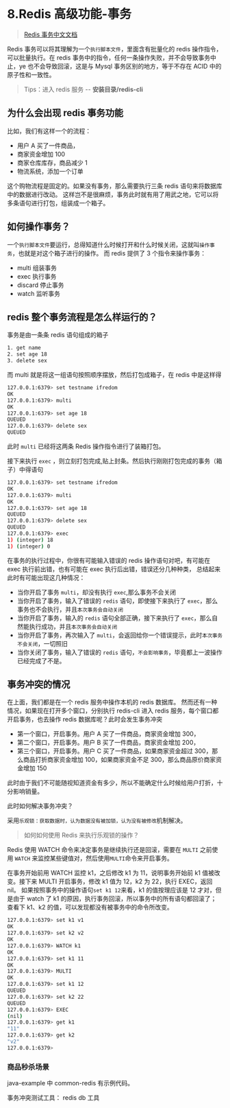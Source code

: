 # 8.Redis 高级功能-事务

> [Redis 事务中文文档](https://www.redis.com.cn/redis-transaction.html)

Redis 事务可以将其理解为一个`执行脚本文件`，里面含有批量化的 redis 操作指令，可以批量执行。在 redis 事务中的指令，任何一条操作失败，并不会导致事务中止，ye 也不会导致回滚，这是与 Mysql 事务区别的地方，等于不存在 ACID 中的原子性和一致性。

> Tips：进入 redis 服务 -- **安装目录/redis-cli**

## 为什么会出现 redis 事务功能

比如，我们有这样一个的流程：

- 用户 A 买了一件商品，
- 商家资金增加 100
- 商家仓库库存，商品减少 1
- 物流系统，添加一个订单

这个购物流程是固定的。如果没有事务，那么需要执行三条 redis 语句来将数据库中的数据进行改动。
这样岂不是很麻烦，事务此时就有用了用武之地，它可以将多条语句进行打包，组装成一个箱子。

## 如何操作事务？

一个`执行脚本文件`要运行，总得知道什么时候打开和什么时候关闭，这就叫`操作事务`，也就是对这个箱子进行的操作。
而 redis 提供了 3 个指令来操作事务：

- multi 组装事务
- exec 执行事务
- discard 停止事务
- watch 监听事务

## redis 整个事务流程是怎么样运行的？

事务是由一条条 redis 语句组成的箱子

```bash
1. get name
2. set age 18
3. delete sex
```

而 multi 就是将这一组语句按照顺序摆放，然后打包成箱子，在 redis 中是这样得

```bash
127.0.0.1:6379> set testname ifredom
OK
127.0.0.1:6379> multi
OK
127.0.0.1:6379> set age 18
QUEUED
127.0.0.1:6379> delete sex
QUEUED
```

此时 `multi` 已经将这两条 Redis 操作指令进行了装箱打包。

接下来执行 `exec` ，则立刻打包完成,贴上封条。然后执行刚刚打包完成的事务（箱子）中得语句

```bash
127.0.0.1:6379> set testname ifredom
OK
127.0.0.1:6379> multi
OK
127.0.0.1:6379> set age 18
QUEUED
127.0.0.1:6379> delete sex
QUEUED
127.0.0.1:6379> exec
1) (integer) 18
1) (integer) 0
```

在事务的执行过程中，你很有可能输入错误的 redis 操作语句对吧，有可能在 exec 执行前出错，也有可能在 exec 执行后出错，错误还分几种种类，
总结起来此时有可能出现这几种情况：

- 当你开启了事务 `multi`，却没有执行 `exec`,那么事务不会关闭
- 当你开启了事务，输入了错误的 `redis` 语句，即使接下来执行了 `exec`，那么事务也不会执行，并且`本次事务会自动关闭`
- 当你开启了事务，输入的 `redis` 语句全部正确，接下来执行了 `exec`，那么自然能执行成功，并且`本次事务会自动关闭`
- 当你开启了事务，再次输入了 `multi`，会返回给你一个错误提示，此时`本次事务不会关闭`，一切照旧
- 当你关闭了事务，输入了错误的 `redis` 语句，`不会影响事务`，毕竟都上一波操作已经完成了不是。

## 事务冲突的情况

在上面，我们都是在一个 redis 服务中操作本机的 redis 数据库。
然而还有一种情况，如果现在打开多个窗口，分别执行 redis-cli 进入 redis 服务，每个窗口都开启事务，也去操作 redis 数据库呢？此时会发生事务冲突

- 第一个窗口，开启事务。用户 A 买了一件商品，商家资金增加 300，
- 第二个窗口，开启事务。用户 B 买了一件商品，商家资金增加 200，
- 第三个窗口，开启事务。用户 C 买了一件商品，如果商家资金超过 300，那么商品打折商家资金增加 100，如果商家资金不足 300，那么商品原价商家资金增加 150

此时由于我们不可能随视知道资金有多少，所以不能确定什么时候给用户打折，十分影响销量。

此时如何解决事务冲突？

采用`乐观锁：获取数据时，认为数据没有被加锁，认为没有被修改`机制解决。

> 如何如何使用 Redis 来执行乐观锁的操作？

Redis 使用 WATCH 命令来决定事务是继续执行还是回滚，需要在 `MULTI` 之前使用 `WATCH` 来监控某些键值对，然后使用`MULTI`命令来开启事务。

在事务开始前用 WATCH 监控 k1，之后修改 k1 为 11，说明事务开始前 k1 值被改变。接下来 MULTI 开启事务，修改 k1 值为 12，k2 为 22，执行 EXEC，返回 nil。
如果按照事务中的操作语句`set k1 12`来看，k1 的值按理应该是 12 才对，但是由于 watch 了 k1 的原因，执行事务回滚，所以事务中的所有语句都回滚了；
查看下 k1、k2 的值，可以发现都没有被事务中的命令所改变。

```bash
127.0.0.1:6379> set k1 v1
OK
127.0.0.1:6379> set k2 v2
OK
127.0.0.1:6379> WATCH k1
OK
127.0.0.1:6379> set k1 11
OK
127.0.0.1:6379> MULTI
OK
127.0.0.1:6379> set k1 12
QUEUED
127.0.0.1:6379> set k2 22
QUEUED
127.0.0.1:6379> EXEC
(nil)
127.0.0.1:6379> get k1
"11"
127.0.0.1:6379> get k2
"v2"
127.0.0.1:6379>
```

### 商品秒杀场景

java-example 中 common-redis 有示例代码。

事务冲突测试工具： redis db 工具
